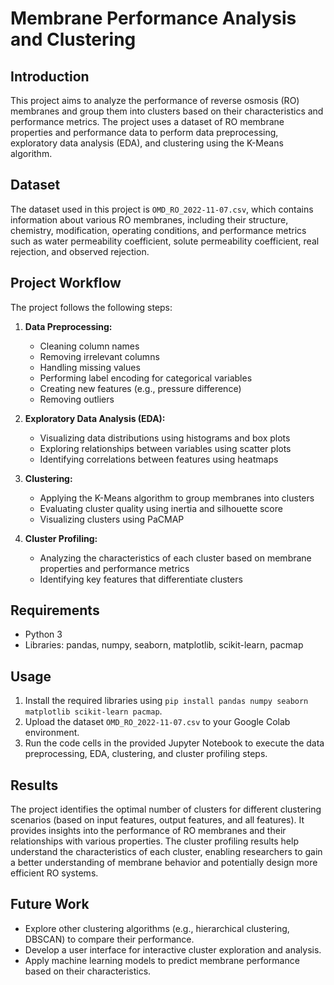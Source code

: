 # Membrane Performance Analysis and Clustering

## Introduction

This project aims to analyze the performance of reverse osmosis (RO) membranes and group them into clusters based on their characteristics and performance metrics. The project uses a dataset of RO membrane properties and performance data to perform data preprocessing, exploratory data analysis (EDA), and clustering using the K-Means algorithm.

## Dataset

The dataset used in this project is `OMD_RO_2022-11-07.csv`, which contains information about various RO membranes, including their structure, chemistry, modification, operating conditions, and performance metrics such as water permeability coefficient, solute permeability coefficient, real rejection, and observed rejection.

## Project Workflow

The project follows the following steps:

1. **Data Preprocessing:**
   - Cleaning column names
   - Removing irrelevant columns
   - Handling missing values
   - Performing label encoding for categorical variables
   - Creating new features (e.g., pressure difference)
   - Removing outliers

2. **Exploratory Data Analysis (EDA):**
   - Visualizing data distributions using histograms and box plots
   - Exploring relationships between variables using scatter plots
   - Identifying correlations between features using heatmaps

3. **Clustering:**
   - Applying the K-Means algorithm to group membranes into clusters
   - Evaluating cluster quality using inertia and silhouette score
   - Visualizing clusters using PaCMAP

4. **Cluster Profiling:**
   - Analyzing the characteristics of each cluster based on membrane properties and performance metrics
   - Identifying key features that differentiate clusters

## Requirements

- Python 3
- Libraries: pandas, numpy, seaborn, matplotlib, scikit-learn, pacmap

## Usage

1. Install the required libraries using `pip install pandas numpy seaborn matplotlib scikit-learn pacmap`.
2. Upload the dataset `OMD_RO_2022-11-07.csv` to your Google Colab environment.
3. Run the code cells in the provided Jupyter Notebook to execute the data preprocessing, EDA, clustering, and cluster profiling steps.

## Results

The project identifies the optimal number of clusters for different clustering scenarios (based on input features, output features, and all features). It provides insights into the performance of RO membranes and their relationships with various properties. The cluster profiling results help understand the characteristics of each cluster, enabling researchers to gain a better understanding of membrane behavior and potentially design more efficient RO systems.

## Future Work

- Explore other clustering algorithms (e.g., hierarchical clustering, DBSCAN) to compare their performance.
- Develop a user interface for interactive cluster exploration and analysis.
- Apply machine learning models to predict membrane performance based on their characteristics.
